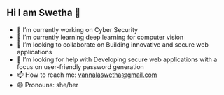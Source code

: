 ## Hi I am Swetha 👋

- 🔭 I’m currently working on Cyber Security
- 🌱 I’m currently learning deep learning for computer vision
- 👯 I’m looking to collaborate on Building innovative and secure web applications
- 🤔 I’m looking for help with Developing secure web applications with a focus on user-friendly password generation
- 📫 How to reach me: vannalaswetha@gmail.com
- 😄 Pronouns: she/her


<!--
**vannalaswetha-092004/vannalaswetha-092004** is a ✨ _special_ ✨ repository because its `README.md` (this file) appears on your GitHub profile.
-->
